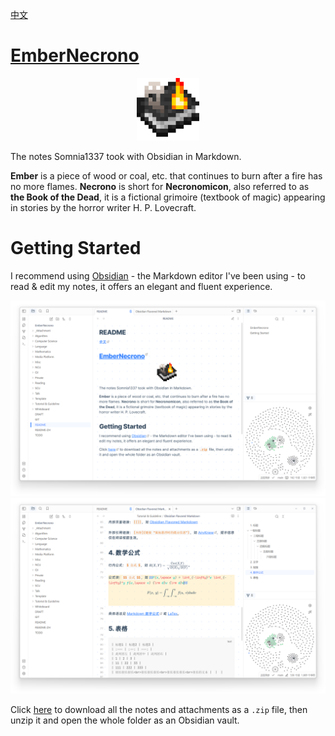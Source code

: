 [中文](https://github.com/Somnia1337/EmberNecrono/blob/main/README-ZH.md)

# [EmberNecrono](https://github.com/Somnia1337/EmberNecrono)

<div align=center>
  <img src="https://github.com/Somnia1337/EmberNecrono/blob/main/_Attachment/EmberNecrono_2048.png?raw=true" width="100px">
</div>

The notes Somnia1337 took with Obsidian in Markdown.

**Ember** is a piece of wood or coal, etc. that continues to burn after a fire has no more flames. **Necrono** is short for **Necronomicon**, also referred to as **the Book of the Dead**, it is a fictional grimoire (textbook of magic) appearing in stories by the horror writer H. P. Lovecraft.

# Getting Started

I recommend using [Obsidian](https://obsidian.md/) - the Markdown editor I've been using - to read & edit my notes, it offers an elegant and fluent experience.

<div align=center>
  <img src="https://github.com/Somnia1337/EmberNecrono/blob/main/_Attachment/Screenshot-1_v0.5.png?raw=true">
</div>

<div align=center>
  <img src="https://github.com/Somnia1337/EmberNecrono/blob/main/_Attachment/Screenshot-2_v0.5.png?raw=true">
</div>

Click [here](https://github.com/Somnia1337/EmberNecrono/archive/refs/heads/main.zip) to download all the notes and attachments as a `.zip` file, then unzip it and open the whole folder as an Obsidian vault.